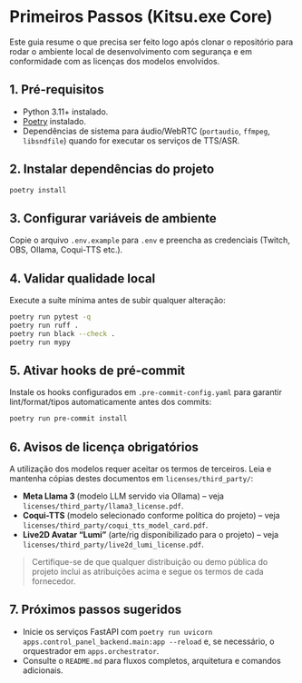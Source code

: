 # Primeiros Passos (Kitsu.exe Core)

Este guia resume o que precisa ser feito logo após clonar o repositório para rodar o ambiente local de desenvolvimento com segurança e em conformidade com as licenças dos modelos envolvidos.

## 1. Pré-requisitos
- Python 3.11+ instalado.
- [Poetry](https://python-poetry.org/docs/) instalado.
- Dependências de sistema para áudio/WebRTC (`portaudio`, `ffmpeg`, `libsndfile`) quando for executar os serviços de TTS/ASR.

## 2. Instalar dependências do projeto
```bash
poetry install
```

## 3. Configurar variáveis de ambiente
Copie o arquivo `.env.example` para `.env` e preencha as credenciais (Twitch, OBS, Ollama, Coqui-TTS etc.).

## 4. Validar qualidade local
Execute a suíte mínima antes de subir qualquer alteração:
```bash
poetry run pytest -q
poetry run ruff .
poetry run black --check .
poetry run mypy
```

## 5. Ativar hooks de pré-commit
Instale os hooks configurados em `.pre-commit-config.yaml` para garantir lint/format/tipos automaticamente antes dos commits:
```bash
poetry run pre-commit install
```

## 6. Avisos de licença obrigatórios
A utilização dos modelos requer aceitar os termos de terceiros. Leia e mantenha cópias destes documentos em `licenses/third_party/`:
- **Meta Llama 3** (modelo LLM servido via Ollama) – veja `licenses/third_party/llama3_license.pdf`.
- **Coqui-TTS** (modelo selecionado conforme política do projeto) – veja `licenses/third_party/coqui_tts_model_card.pdf`.
- **Live2D Avatar “Lumi”** (arte/rig disponibilizado para o projeto) – veja `licenses/third_party/live2d_lumi_license.pdf`.

> Certifique-se de que qualquer distribuição ou demo pública do projeto inclui as atribuições acima e segue os termos de cada fornecedor.

## 7. Próximos passos sugeridos
- Inicie os serviços FastAPI com `poetry run uvicorn apps.control_panel_backend.main:app --reload` e, se necessário, o orquestrador em `apps.orchestrator`.
- Consulte o `README.md` para fluxos completos, arquitetura e comandos adicionais.
